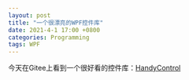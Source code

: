 ```yaml
---
layout: post
title: "一个很漂亮的WPF控件库"
date: 2021-4-1 17:00 +0800
categories: Programming
tags: WPF
---
```


今天在Gitee上看到一个很好看的控件库：[HandyControl](https://gitee.com/handyorg/HandyControl)